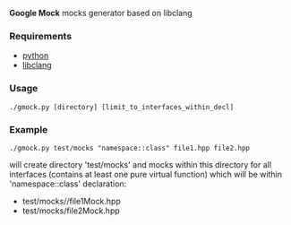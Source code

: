 **Google Mock** mocks generator based on libclang

### Requirements
 + [python](http://www.python.org)
 + [libclang](http://clang.llvm.org)

### Usage
```
./gmock.py [directory] [limit_to_interfaces_within_decl]
```

### Example
```
./gmock.py test/mocks "namespace::class" file1.hpp file2.hpp
```
will create directory 'test/mocks' and mocks within this directory for all interfaces (contains at least one pure virtual function)
which will be within 'namespace::class' declaration:
 + test/mocks//file1Mock.hpp
 + test/mocks/file2Mock.hpp

